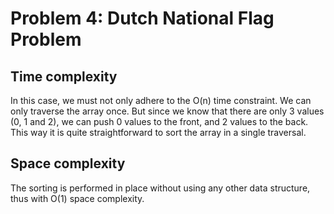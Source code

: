 # Problem 4: Dutch National Flag Problem
## Time complexity
In this case, we must not only adhere to the O(n) time constraint. We can only traverse the array once. But since we know that there are only 3 values (0, 1 and 2), we can push 0 values to the front, and 2 values to the back. This way it is quite straightforward to sort the array in a single traversal.
## Space complexity
The sorting is performed in place without using any other data structure, thus with O(1) space complexity.